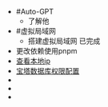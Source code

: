 - #Auto-GPT
	- 了解他
- #虚拟局域网
	- 搭建虚拟局域网 已完成
- 更改依赖使用pnpm
- [查看本地ip](https://whoer.net/zh)
- [宝塔数据库权限配置](https://blog.csdn.net/qq15577969/article/details/118726168)
-
-
-